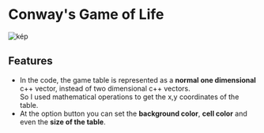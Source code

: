 # Conway's Game of Life
![kép](https://user-images.githubusercontent.com/60004480/175936500-d11faac1-7660-4d83-bd7e-2f46d1ebc714.png)
## Features
- In the code, the game table is represented as a **normal one dimensional** c++ vector, instead of two dimensional c++ vectors.<br/>
  So I used mathematical operations to get the x,y coordinates of the table.
- At the option button you can set the **background color**, **cell color** and even the **size of the table**.
  
